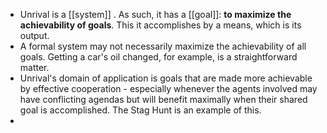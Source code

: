 - Unrival is a [[system]] .  As such, it has a [[goal]]: **to maximize the achievability of goals**.  This it accomplishes by a means, which is its output.
- A formal system may not necessarily maximize the achievability of all goals.  Getting a car's oil changed, for example, is a straightforward matter.
- Unrival's domain of application is goals that are made more achievable by effective cooperation - especially whenever the agents involved may have conflicting agendas but will benefit maximally when their shared goal is accomplished.  The Stag Hunt is an example of this.
-